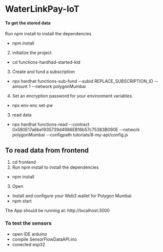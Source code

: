 # WaterLinkPay-IoT
#### To get the stored data
Run npm install to install the dependencies
- npm install 
2. initialize the project
- cd functions-hardhad-started-kid 
3. Create and fund a subscription
- npx hardhat functions-sub-fund --subid REPLACE_SUBSCRIPTION_ID --amount 1 --network polygonMumbai
4. Set an encryption password for your environment variables.
- npx env-enc set-pw
3. read data
- npx hardhat functions-read  --contract 0x580E17a6be1935739d4986EB16b57c75383B090E  --network polygonMumbai --configpath tutorials/8-my-api/config.js
## To read data from frontend
1. cd frontend
2. Run npm install to install the dependencies
- npm install  
3. Open 
- Install and configure your Web3 wallet for Polygon Mumbai
- npm start

The App should be running at: http://localhost:3000
  
### To test the sensors
- open IDE arduino
- compile SensorFlowDataAPI.ino
- conected esp32
